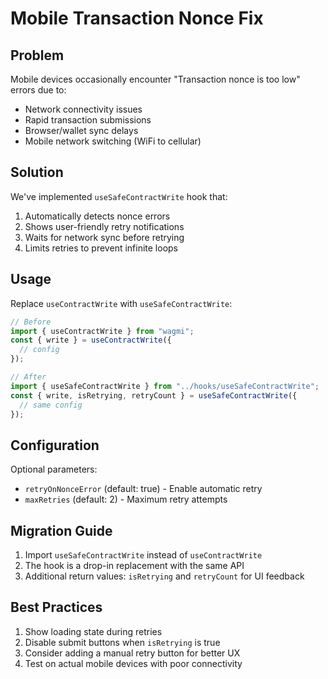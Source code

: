 # Mobile Transaction Nonce Fix

## Problem
Mobile devices occasionally encounter "Transaction nonce is too low" errors due to:
- Network connectivity issues
- Rapid transaction submissions
- Browser/wallet sync delays
- Mobile network switching (WiFi to cellular)

## Solution
We've implemented `useSafeContractWrite` hook that:
1. Automatically detects nonce errors
2. Shows user-friendly retry notifications
3. Waits for network sync before retrying
4. Limits retries to prevent infinite loops

## Usage

Replace `useContractWrite` with `useSafeContractWrite`:

```typescript
// Before
import { useContractWrite } from "wagmi";
const { write } = useContractWrite({
  // config
});

// After  
import { useSafeContractWrite } from "../hooks/useSafeContractWrite";
const { write, isRetrying, retryCount } = useSafeContractWrite({
  // same config
});
```

## Configuration

Optional parameters:
- `retryOnNonceError` (default: true) - Enable automatic retry
- `maxRetries` (default: 2) - Maximum retry attempts

## Migration Guide

1. Import `useSafeContractWrite` instead of `useContractWrite`
2. The hook is a drop-in replacement with the same API
3. Additional return values: `isRetrying` and `retryCount` for UI feedback

## Best Practices

1. Show loading state during retries
2. Disable submit buttons when `isRetrying` is true
3. Consider adding a manual retry button for better UX
4. Test on actual mobile devices with poor connectivity